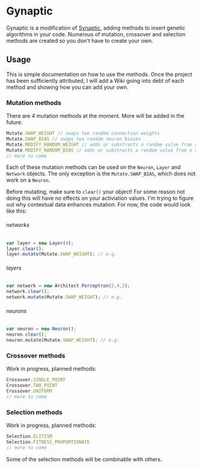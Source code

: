 Gynaptic
========
Gynaptic is a modification of [Synaptic](https://github.com/cazala/synaptic), adding methods to insert genetic algorithms in your code. Numerous of mutation, crossover and selection methods are created so you don't have to create your own. 

## Usage
This is simple documentation on how to use the methods. Once the project has been sufficiently attributed, I will add a Wiki going into debt of each method and showing how you can add your own.

### Mutation methods
There are 4 mutation methods at the moment. More will be added in the future.
```javascript
Mutate.SWAP_WEIGHT // swaps two random connection weights
Mutate.SWAP_BIAS // swaps two random neuron biases
Mutate.MODIFY_RANDOM_WEIGHT // adds or substracts a random value from a random connection weight
Mutate.MODIFY_RANDOM_BIAS // adds or substracts a random value from a random neuron bias
// more to come
```
Each of these mutation methods can be used on the `Neuron`, `Layer` and `Network` objects. The only exception is the `Mutate.SWAP_BIAS`, which does not work on a `Neuron`.

Before mutating, make sure to `clear()` your object! For some reason not doing this will have no effects on your activiation values. I'm trying to figure out why contextual data enhances mutation. For now, the code would look like this:

###### networks
```javascript
var layer = new Layer(4);
layer.clear();
layer.mutate(Mutate.SWAP_WEIGHT); // e.g.
```
###### layers
```javascript
var network = new Architect.Perceptron(2,4,2);
network.clear();
network.mutate(Mutate.SWAP_WEIGHT); // e.g.
```
###### neurons
```javascript
var neuron = new Neuron();
neuron.clear();
neuron.mutate(Mutate.SWAP_WEIGHT); // e.g.
```


### Crossover methods
Work in progress, planned methods:
```javascript
Crossover.SINGLE_POINT
Crossover.TWO_POINT
Crossover.UNIFORM
// more to come
```

### Selection methods
Work in progress, planned methods:
```javascript
Selection.ELITISM
Selection.FITNESS_PROPORTIONATE
// more to come
```
Some of the selection methods will be combinable with others.
